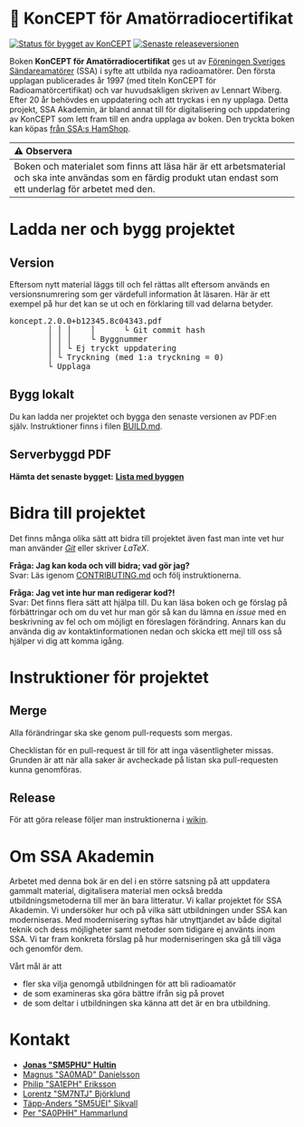 📘 KonCEPT för Amatörradiocertifikat
============

[![Status för bygget av KonCEPT](https://github.com/SverigesSandareamatorer/SSA-Akademin/actions/workflows/bygg.yml/badge.svg)](https://github.com/SverigesSandareamatorer/SSA-Akademin/actions/workflows/bygg.yml)
[![Senaste releaseversionen](https://img.shields.io/github/v/release/SverigesSandareamatorer/SSA-Akademin?display_name=tag&sort=semver)](https://github.com/SverigesSandareamatorer/SSA-Akademin/releases)

Boken **KonCEPT för Amatörradiocertifikat** ges ut av
[Föreningen Sveriges Sändareamatörer](https://www.ssa.se) (SSA) i syfte att
utbilda nya radioamatörer.
Den första upplagan publicerades år 1997 (med titeln KonCEPT för
Radioamatörcertifikat) och var huvudsakligen skriven av Lennart Wiberg.
Efter 20&nbsp;år behövdes en uppdatering och att tryckas i en ny upplaga.
Detta projekt, SSA Akademin, är bland annat till för digitalisering och
uppdatering av KonCEPT som lett fram till en andra upplaga av boken.
Den tryckta boken kan köpas
[från SSA:s HamShop](https://hamshop.ssa.se/index.php?route=product/product&path=87_88&product_id=72).

| :warning: **Observera** |
|:---------------------------|
| Boken och materialet som finns att läsa här är ett arbetsmaterial och ska inte användas som en färdig produkt utan endast som ett underlag för arbetet med den. |

# Ladda ner och bygg projektet

## Version

Eftersom nytt material läggs till och fel rättas allt eftersom används en
versionsnumrering som ger värdefull information åt läsaren.
Här är ett exempel på hur det kan se ut och en förklaring till vad delarna
betyder.

<pre>
koncept.2.0.0+b12345.8c04343.pdf
        │ │ │    │      └ Git commit hash
        │ │ │    └ Byggnummer
        │ │ └ Ej tryckt uppdatering
        │ └ Tryckning (med 1:a tryckning = 0)
        └ Upplaga
</pre>

## Bygg lokalt

Du kan ladda ner projektet och bygga den senaste versionen av PDF:en
själv. Instruktioner finns i filen [BUILD.md](BUILD.md).

## Serverbyggd PDF

**Hämta det senaste bygget:**
**[Lista med byggen](https://github.com/SverigesSandareamatorer/SSA-Akademin/actions?query=branch%3Amaster+)**


# Bidra till projektet

Det finns många olika sätt att bidra till projektet även fast man
inte vet hur man använder *[Git](https://www.git-scm.com)* eller skriver *LaTeX*.

**Fråga: Jag kan koda och vill bidra; vad gör jag?**<br>
Svar: Läs igenom [CONTRIBUTING.md](.github/CONTRIBUTING.md) och följ
instruktionerna.

**Fråga: Jag vet inte hur man redigerar kod?!**<br>
Svar: Det finns flera sätt att hjälpa till. Du kan läsa boken och ge
förslag på förbättringar och om du vet hur man gör så kan du lämna
en *issue* med en beskrivning av fel och om möjligt en föreslagen
förändring. Annars kan du använda dig av kontaktinformationen nedan
och skicka ett mejl till oss så hjälper vi dig att komma igång.


# Instruktioner för projektet

## Merge
Alla förändringar ska ske genom pull-requests som mergas.

Checklistan för en pull-request är till för att inga väsentligheter missas.
Grunden är att när alla saker är avcheckade på listan ska pull-requesten
kunna genomföras.

## Release
För att göra release följer man instruktionerna i [wikin](https://github.com/SverigesSandareamatorer/SSA-Akademin/wiki/Releaseinstruktion).


# Om SSA Akademin

Arbetet med denna bok är en del i en större satsning på att
uppdatera gammalt material, digitalisera material men också bredda
utbildningsmetoderna till mer än bara litteratur. Vi kallar projektet
för SSA Akademin. Vi undersöker hur och på vilka sätt utbildningen
under SSA kan moderniseras. Med modernisering syftas här utnyttjandet av
både digital teknik och dess möjligheter samt metoder som tidigare ej
använts inom SSA. Vi tar fram konkreta förslag på hur moderniseringen
ska gå till väga och genomför dem.

Vårt mål är att
-   fler ska vilja genomgå utbildningen för att bli radioamatör
-   de som examineras ska göra bättre ifrån sig på provet
-   de som deltar i utbildningen ska känna att det är en bra utbildning.

# Kontakt

-   [**Jonas "SM5PHU" Hultin**](mailto:sm5phu@gmail.com)
-   [Magnus "SA0MAD" Danielsson](mailto:magnus@rubidium.se)
-   [Philip "SA1EPH" Eriksson](mailto:philiperiksson@gmail.com)
-   [Lorentz "SM7NTJ" Björklund](mailto:lorentz@bet.se)
-   [Täpp-Anders "SM5UEI" Sikvall](mailto:anders@sikvall.se)
-   [Per "SA0PHH" Hammarlund](mailto:gladbjorn@gmail.com)
